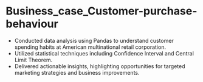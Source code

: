 # Business_case_Customer-purchase-behaviour

- Conducted data analysis using Pandas to understand customer spending habits at American multinational retail
corporation.
- Utilized statistical techniques including Confidence Interval and Central Limit Theorem.
- Delivered actionable insights, highlighting opportunities for targeted marketing strategies and business improvements.
